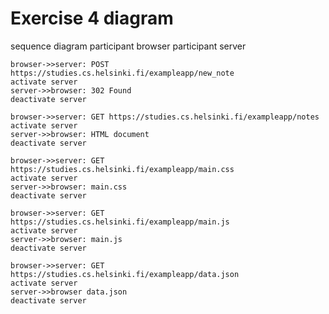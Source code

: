 # Exercise 4 diagram

sequence diagram
    participant browser
    participant server

    browser->>server: POST https://studies.cs.helsinki.fi/exampleapp/new_note
    activate server
    server->>browser: 302 Found
    deactivate server

    browser->>server: GET https://studies.cs.helsinki.fi/exampleapp/notes
    activate server
    server->>browser: HTML document
    deactivate server

    browser->>server: GET https://studies.cs.helsinki.fi/exampleapp/main.css
    activate server
    server->>browser: main.css
    deactivate server

    browser->>server: GET https://studies.cs.helsinki.fi/exampleapp/main.js
    activate server
    server->>browser: main.js
    deactivate server

    browser->>server: GET https://studies.cs.helsinki.fi/exampleapp/data.json
    activate server
    server->>browser data.json
    deactivate server
